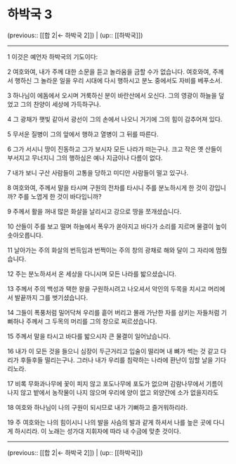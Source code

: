 # 하박국 3

(previous:: [[합 2|← 하박국 2]]) | (up:: [[하박국]])

***




1 
이것은 예언자 하박국의 기도이다: 



2 
여호와여, 내가 주께 대한 소문을 듣고 놀라움을 금할 수가 없습니다. 여호와여, 주께서 행하신 그 놀라운 일을 우리 시대에 다시 행하시고 분노 중에서도 자비를 베푸소서. 



3 
하나님이 에돔에서 오시며 거룩하신 분이 바란산에서 오신다. 그의 영광이 하늘을 덮었고 그의 찬양이 세상에 가득하구나. 



4 
그 광채가 햇빛 같아서 광선이 그의 손에서 나오니 거기에 그의 힘이 감추어져 있다. 



5 
무서운 질병이 그의 앞에서 행하고 열병이 그 뒤를 따른다. 



6 
그가 서시니 땅이 진동하고 그가 보시자 모든 나라가 떠는구나. 크고 작은 옛 산들이 부서지고 무너지니 그의 행하심은 예나 지금이나 다름이 없다. 



7 
내가 보니 구산 사람들이 고통을 당하고 미디안 사람들이 떨고 있구나. 



8 
여호와여, 주께서 말을 타시며 구원의 전차를 타시니 주를 분노하시게 한 것이 강입니까? 주를 노엽게 한 것이 바다입니까? 



9 
주께서 활을 꺼내 많은 화살을 날리시고 강으로 땅을 쪼개셨습니다. 



10 
산들이 주를 보고 떨며 하늘에서 폭우가 쏟아지고 바다가 소리를 지르며 물결이 높이 솟아오릅니다. 



11 
날아가는 주의 화살의 번득임과 번쩍이는 주의 창의 광채로 해와 달이 그 자리에 멈췄습니다. 



12 
주는 분노하셔서 온 세상을 다니시며 모든 나라를 밟으셨습니다. 



13 
주께서 주의 백성과 택한 왕을 구원하시려고 나오셔서 악인의 두목을 치시고 머리에서 발끝까지 그를 벗기셨습니다. 



14 
그들이 폭풍처럼 밀어닥쳐 우리를 흩어 버리고 몰래 가난한 자를 삼키는 자들처럼 기뻐하나 주께서 그 두목의 머리를 그의 창으로 찌르셨습니다. 



15 
주께서 말을 타시고 바다를 밟으시자 큰 물결이 일어났습니다. 



16 
내가 이 모든 것을 들으니 심장이 두근거리고 입술이 떨리며 내 뼈가 썩는 것 같고 다리가 후들후들 떨리는구나. 그러나 내가 우리를 침략하는 나라에 환난이 임할 날을 기다리노라. 



17 
비록 무화과나무에 꽃이 피지 않고 포도나무에 포도가 없으며 감람나무에서 기름이 나지 않고 밭에서 농작물이 나지 않으며 우리에 양이 없고 외양간에 소가 없을지라도 



18 
여호와 하나님이 나의 구원이 되시므로 내가 기뻐하고 즐거워하리라. 



19 
주 여호와는 나의 힘이시니 나의 발을 사슴의 발과 같게 하셔서 나를 높은 곳에 다니게 하시리라. 이 노래는 성가대 지휘자에 따라 내 수금에 맞춘 것이다.

***

(previous:: [[합 2|← 하박국 2]]) | (up:: [[하박국]])
